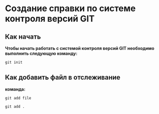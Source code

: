 # Создание справки по системе контроля версий GIT 

## Как начать
**Чтобы начать работать с системой контроля версий GIT необходимо выполнить следующую команду:**

```cs
git init
```

## Как добавить файл в отслеживание

**команда:**

```
git add file
```
```
git add .
```